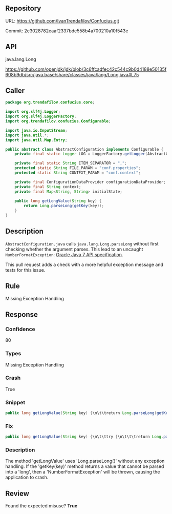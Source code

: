 ## Repository

URL: https://github.com/IvanTrendafilov/Confucius.git

Commit: 2c3028782eaaf2337bde558b4a700210a10f543e

## API

java.lang.Long


https://github.com/openjdk/jdk/blob/3c6ffcadfec42c544c9b0d4188e50135f608b9db/src/java.base/share/classes/java/lang/Long.java#L75

## Caller

```java
package org.trendafilov.confucius.core;

import org.slf4j.Logger;
import org.slf4j.LoggerFactory;
import org.trendafilov.confucius.Configurable;

import java.io.InputStream;
import java.util.*;
import java.util.Map.Entry;

public abstract class AbstractConfiguration implements Configurable {
	private final static Logger LOG = LoggerFactory.getLogger(AbstractConfiguration.class);

	private final static String ITEM_SEPARATOR = ",";
	protected static String FILE_PARAM = "conf.properties";
	protected static String CONTEXT_PARAM = "conf.context";

	private final ConfigurationDataProvider configurationDataProvider;
	private final String context;
	private final Map<String, String> initialState;
	
	public long getLongValue(String key) {
		return Long.parseLong(getKey(key));
	}
}

```

## Description

`AbstractConfiguration.java` calls `java.lang.Long.parseLong` without first checking whether the argument parses.
This lead to an uncaught `NumberFormatException`: [Oracle Java 7 API specification](http://docs.oracle.com/javase/7/docs/api/java/lang/Long.html#parseLong%28java.lang.String,%20int%29).

This pull request adds a check with a  more helpful exception message and tests for this issue.


## Rule

Missing Exception Handling

## Response

### Confidence

80

### Types

Missing Exception Handling

### Crash

True

### Snippet

```java
public long getLongValue(String key) {\n\t\treturn Long.parseLong(getKey(key));\n\t}
```

### Fix

```java
public long getLongValue(String key) {\n\t\ttry {\n\t\t\treturn Long.parseLong(getKey(key));\n\t\t} catch (NumberFormatException e) {\n\t\t\t// Handle this exception\n\t\t}\n\t\treturn 0; // or some suitable default\n\t}
```

### Description

The method 'getLongValue' uses 'Long.parseLong()' without any exception handling. If the 'getKey(key)' method returns a value that cannot be parsed into a 'long', then a 'NumberFormatException' will be thrown, causing the application to crash.

## Review

Found the expected misuse? **True**

